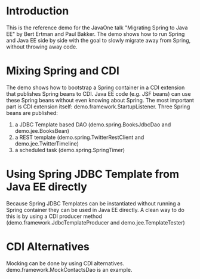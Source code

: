 Introduction
====================
This is the reference demo for the JavaOne talk "Migrating Spring to Java EE" by Bert Ertman and Paul Bakker. The demo
shows how to run Spring and Java EE side by side with the goal to slowly migrate away from Spring, without throwing away
code.

Mixing Spring and CDI
================
The demo shows how to bootstrap a Spring container in a CDI extension that publishes Spring beans to CDI. Java EE code (e.g. JSF beans) can use these Spring beans without even knowing about Spring.
The most important part is CDI extension itself: demo.framework.StartupListener.
Three Spring beans are published:
1) a JDBC Template based DAO (demo.spring.BooksJdbcDao and demo.jee.BooksBean)
2) a REST template (demo.spring.TwitterRestClient and demo.jee.TwitterTimeline)
3) a scheduled task (demo.spring.SpringTimer)


Using Spring JDBC Template from Java EE directly
=================
Because Spring JDBC Templates can be instantiated without running a Spring container they can be used in Java EE directly.
A clean way to do this is by using a CDI producer method (demo.framework.JdbcTemplateProducer and demo.jee.TemplateTester)


CDI Alternatives
=================
Mocking can be done by using CDI alternatives. demo.framework.MockContactsDao is an example.